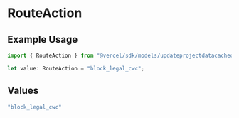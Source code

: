 # RouteAction

## Example Usage

```typescript
import { RouteAction } from "@vercel/sdk/models/updateprojectdatacacheop.js";

let value: RouteAction = "block_legal_cwc";
```

## Values

```typescript
"block_legal_cwc"
```